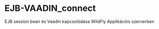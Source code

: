 EJB-VAADIN_connect
==================

EJB session bean és Vaadin kapcsolódása WildFly Applikációs szerverben
